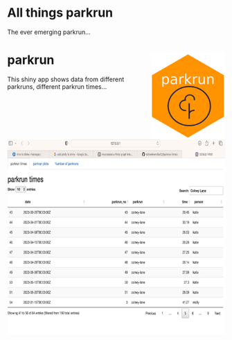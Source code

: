 # All things parkrun

The ever emerging parkrun...

# parkrun <img src='images/hex-parkrun.png' align="right" height="200" />
 
 <img src='images/shiny-example.png' align="left" height="450"/>

This shiny app shows data from different parkruns, different parkrun times... 
